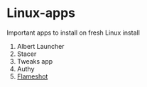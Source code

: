 # Linux-apps
Important apps to install on fresh Linux install  

1. Albert Launcher
2. Stacer
3. Tweaks app
4. Authy
5. [Flameshot](https://github.com/flameshot-org/flameshot/)
